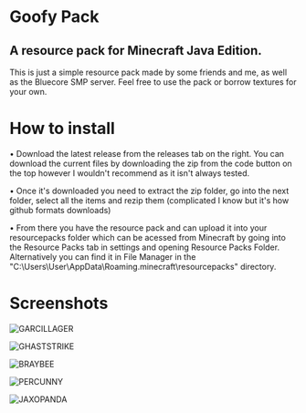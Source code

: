 # Goofy Pack
A resource pack for Minecraft Java Edition.
-------------------------------------------
This is just a simple resource pack made by some friends and me, as well as the Bluecore SMP server. Feel free to use the pack or borrow textures for your own.

# How to install

• Download the latest release from the releases tab on the right. You can download the current files by downloading the zip from the code button on the top however I wouldn't recommend as it isn't always tested.

• Once it's downloaded you need to extract the zip folder, go into the next folder, select all the items and rezip them (complicated I know but it's how github formats downloads)

• From there you have the resource pack and can upload it into your resourcepacks folder which can be acessed from Minecraft by going into the Resource Packs tab in settings and opening Resource Packs Folder.\
Alternatively you can find it in File Manager in the "C:\Users\User\AppData\Roaming\.minecraft\resourcepacks" directory.

# Screenshots

![GARCILLAGER](https://github.com/bamismyname/Goofy-Pack/assets/95554321/22cd97d2-29cf-467e-85b6-3c4b3ac68c0d)

![GHASTSTRIKE](https://github.com/bamismyname/Goofy-Pack/assets/95554321/e4224bdd-ddbc-49e4-9fb2-ce1442ee40fb)

![BRAYBEE](https://github.com/bamismyname/Goofy-Pack/assets/95554321/88bbe5c2-02db-4612-adee-4d2ad62001bb)

![PERCUNNY](https://github.com/bamismyname/Goofy-Pack/assets/95554321/1774e95e-778e-4048-9f1d-56a9a7918a17)

![JAXOPANDA](https://github.com/bamismyname/Goofy-Pack/assets/95554321/d7cce673-4a63-43f6-b36b-34dbfb4f8664)
